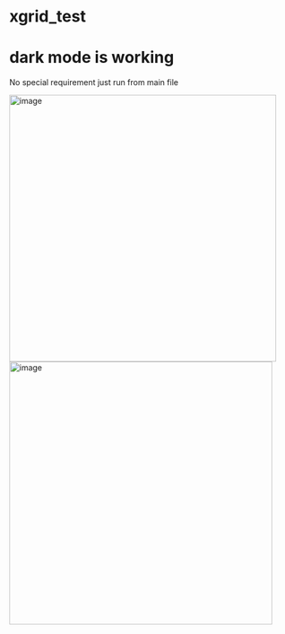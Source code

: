 # xgrid_test

# dark mode is working

No special requirement just run from main file

<img width="476" alt="image" src="https://user-images.githubusercontent.com/79256743/180638502-83021c51-a07e-41a8-9ec0-73108d88784a.png">


<img width="469" alt="image" src="https://user-images.githubusercontent.com/79256743/180638509-07208d94-46c0-45f0-a4af-d45699a2ba77.png">
